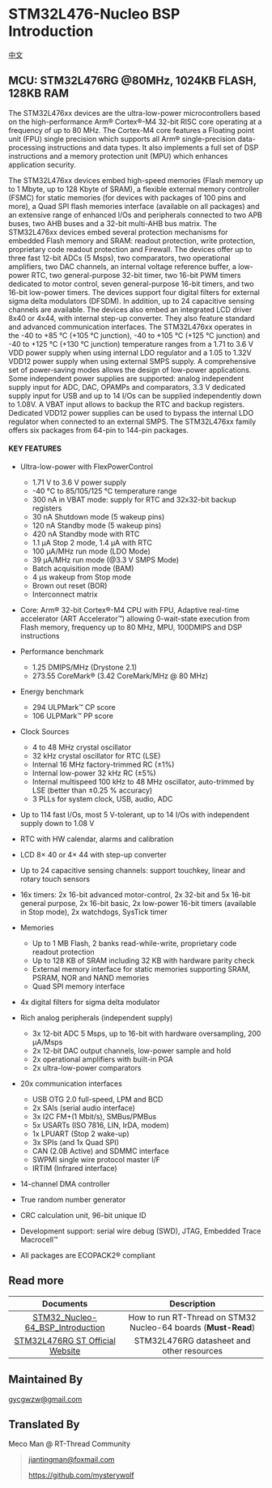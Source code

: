 # STM32L476-Nucleo BSP Introduction

[中文](README_zh.md) 

## MCU: STM32L476RG @80MHz, 1024KB FLASH, 128KB RAM

The STM32L476xx devices are the ultra-low-power microcontrollers based on the high-performance Arm® Cortex®-M4 32-bit RISC core operating at a frequency of up to 80 MHz. The Cortex-M4 core features a Floating point unit (FPU) single precision which supports all Arm® single-precision data-processing instructions and data types. It also implements a full set of DSP instructions and a memory protection unit (MPU) which enhances application security.

The STM32L476xx devices embed high-speed memories (Flash memory up to 1 Mbyte, up to 128 Kbyte of SRAM), a flexible external memory controller (FSMC) for static memories (for devices with packages of 100 pins and more), a Quad SPI flash memories interface (available on all packages) and an extensive range of enhanced I/Os and peripherals connected to two APB buses, two AHB buses and a 32-bit multi-AHB bus matrix.
The STM32L476xx devices embed several protection mechanisms for embedded Flash memory and SRAM: readout protection, write protection, proprietary code readout protection and Firewall.
The devices offer up to three fast 12-bit ADCs (5 Msps), two comparators, two operational amplifiers, two DAC channels, an internal voltage reference buffer, a low-power RTC, two general-purpose 32-bit timer, two 16-bit PWM timers dedicated to motor control, seven general-purpose 16-bit timers, and two 16-bit low-power timers. The devices support four digital filters for external sigma delta modulators (DFSDM).
In addition, up to 24 capacitive sensing channels are available. The devices also embed an integrated LCD driver 8x40 or 4x44, with internal step-up converter.
They also feature standard and advanced communication interfaces.
The STM32L476xx operates in the -40 to +85 °C (+105 °C junction), -40 to +105 °C (+125 °C junction) and -40 to +125 °C (+130 °C junction) temperature ranges from a 1.71 to 3.6 V VDD power supply when using internal LDO regulator and a 1.05 to 1.32V VDD12 power supply when using external SMPS supply. A comprehensive set of power-saving modes allows the design of low-power applications.
Some independent power supplies are supported: analog independent supply input for ADC, DAC, OPAMPs and comparators, 3.3 V dedicated supply input for USB and up to 14 I/Os can be supplied independently down to 1.08V. A VBAT input allows to backup the RTC and backup registers. Dedicated VDD12 power supplies can be used to bypass the internal LDO regulator when connected to an external SMPS.
The STM32L476xx family offers six packages from 64-pin to 144-pin packages.

#### KEY FEATURES

- Ultra-low-power with FlexPowerControl
  - 1.71 V to 3.6 V power supply
  - -40 °C to 85/105/125 °C temperature range
  - 300 nA in VBAT mode: supply for RTC and 32x32-bit backup registers
  - 30 nA Shutdown mode (5 wakeup pins)
  - 120 nA Standby mode (5 wakeup pins)
  - 420 nA Standby mode with RTC
  - 1.1 μA Stop 2 mode, 1.4 μA with RTC
  - 100 μA/MHz run mode (LDO Mode)
  - 39 μA/MHz run mode (@3.3 V SMPS Mode)
  - Batch acquisition mode (BAM)
  - 4 μs wakeup from Stop mode
  - Brown out reset (BOR)
  - Interconnect matrix
- Core: Arm® 32-bit Cortex®-M4 CPU with FPU, Adaptive real-time accelerator (ART Accelerator™) allowing 0-wait-state execution from Flash memory, frequency up to 80 MHz, MPU, 100DMIPS and DSP instructions
- Performance benchmark
  - 1.25 DMIPS/MHz (Drystone 2.1)
  - 273.55 CoreMark® (3.42 CoreMark/MHz @ 80 MHz)
- Energy benchmark
  - 294 ULPMark™ CP score
  - 106 ULPMark™ PP score
- Clock Sources
  - 4 to 48 MHz crystal oscillator
  - 32 kHz crystal oscillator for RTC (LSE)
  - Internal 16 MHz factory-trimmed RC (±1%)
  - Internal low-power 32 kHz RC (±5%)
  - Internal multispeed 100 kHz to 48 MHz oscillator, auto-trimmed by LSE (better than ±0.25 % accuracy)
  - 3 PLLs for system clock, USB, audio, ADC
- Up to 114 fast I/Os, most 5 V-tolerant, up to 14 I/Os with independent supply down to 1.08 V
- RTC with HW calendar, alarms and calibration
- LCD 8× 40 or 4× 44 with step-up converter
- Up to 24 capacitive sensing channels: support touchkey, linear and rotary touch sensors
- 16x timers: 2x 16-bit advanced motor-control, 2x 32-bit and 5x 16-bit general purpose, 2x 16-bit basic, 2x low-power 16-bit timers (available in Stop mode), 2x watchdogs, SysTick timer

- Memories
  - Up to 1 MB Flash, 2 banks read-while-write, proprietary code readout protection
  - Up to 128 KB of SRAM including 32 KB with hardware parity check
  - External memory interface for static memories supporting SRAM, PSRAM, NOR and NAND memories
  - Quad SPI memory interface
- 4x digital filters for sigma delta modulator
- Rich analog peripherals (independent supply)
  - 3x 12-bit ADC 5 Msps, up to 16-bit with hardware oversampling, 200 μA/Msps
  - 2x 12-bit DAC output channels, low-power sample and hold
  - 2x operational amplifiers with built-in PGA
  - 2x ultra-low-power comparators
- 20x communication interfaces
  - USB OTG 2.0 full-speed, LPM and BCD
  - 2x SAIs (serial audio interface)
  - 3x I2C FM+(1 Mbit/s), SMBus/PMBus
  - 5x USARTs (ISO 7816, LIN, IrDA, modem)
  - 1x LPUART (Stop 2 wake-up)
  - 3x SPIs (and 1x Quad SPI)
  - CAN (2.0B Active) and SDMMC interface
  - SWPMI single wire protocol master I/F
  - IRTIM (Infrared interface)
- 14-channel DMA controller
- True random number generator
- CRC calculation unit, 96-bit unique ID
- Development support: serial wire debug (SWD), JTAG, Embedded Trace Macrocell™
- All packages are ECOPACK2® compliant



## Read more

|                          Documents                           |                         Description                          |
| :----------------------------------------------------------: | :----------------------------------------------------------: |
| [STM32_Nucleo-64_BSP_Introduction](../docs/en/STM32_Nucleo-64_BSP_Introduction.md) | How to run RT-Thread on STM32 Nucleo-64 boards (**Must-Read**) |
| [STM32L476RG ST Official Website](https://www.st.com/en/microcontrollers-microprocessors/stm32l476rg.html#documentation) |          STM32L476RG datasheet and other resources           |



## Maintained By

<gycgwzw@gmail.com>



## Translated By

Meco Man @ RT-Thread Community

> jiantingman@foxmail.com 
>
> https://github.com/mysterywolf